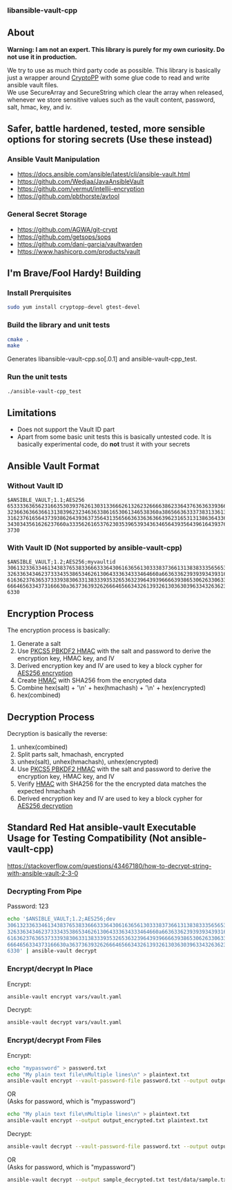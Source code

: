 ### libansible-vault-cpp

## About

**Warning: I am not an expert. This library is purely for my own curiosity. Do not use it in production.**  

We try to use as much third party code as possible. This library is basically just a wrapper around [CryptoPP](https://www.cryptopp.com/) with some glue code to read and write ansible vault files.  
We use SecureArray and SecureString which clear the array when released, whenever we store sensitive values such as the vault content, password, salt, hmac, key, and iv.

## Safer, battle hardened, tested, more sensible options for storing secrets (Use these instead)

### Ansible Vault Manipulation

- https://docs.ansible.com/ansible/latest/cli/ansible-vault.html
- https://github.com/Wedjaa/JavaAnsibleVault
- https://github.com/vermut/intellij-encryption
- https://github.com/pbthorste/avtool

### General Secret Storage

- https://github.com/AGWA/git-crypt
- https://github.com/getsops/sops
- https://github.com/dani-garcia/vaultwarden
- https://www.hashicorp.com/products/vault

## I'm Brave/Fool Hardy! Building

### Install Prerquisites

```bash
sudo yum install cryptopp-devel gtest-devel
```

### Build the library and unit tests

```bash
cmake .
make
```

Generates libansible-vault-cpp.so\[.0.1\] and ansible-vault-cpp_test.

### Run the unit tests

```bash
./ansible-vault-cpp_test
```

## Limitations

- Does not support the Vault ID part
- Apart from some basic unit tests this is basically untested code. It is basically experimental code, do **not** trust it with your secrets

## Ansible Vault Format

### Without Vault ID

```
$ANSIBLE_VAULT;1.1;AES256
65333363656231663530393762613031336662613262326666386233643763636339366235626334
3236636366366131383962323463633861653061346538360a386566363337383133613761313566
31623761656437393862643936373564313565663633636366396231653131386364336534626338
3430343561626237660a333562616537623035396539343634656439356439616439376630396438
3730
```

### With Vault ID (Not supported by ansible-vault-cpp)

```
$ANSIBLE_VAULT;1.2;AES256;myvaultid
30613233633461343837653833666333643061636561303338373661313838333565653635353162
3263363434623733343538653462613064333634333464660a663633623939393439316636633863
61636237636537333938306331383339353265363239643939666639386530626330633337633833
6664656334373166630a363736393262666465663432613932613036303963343263623137386239
6330
```

## Encryption Process

The encryption process is basically:
1. Generate a salt
2. Use [PKCS5 PBKDF2 HMAC](https://cryptopp.com/wiki/PKCS5_PBKDF2_HMAC) with the salt and password to derive the encryption key, HMAC key, and IV
3. Derived encryption key and IV are used to key a block cypher for [AES256 encryption](https://www.cryptopp.com/wiki/Advanced_Encryption_Standard)
4. Create [HMAC](https://www.cryptopp.com/wiki/HMAC) with SHA256 from the encrypted data
5. Combine hex(salt) + '\n' + hex(hmachash) + '\n' + hex(encrypted)
6. hex(combined)

## Decryption Process

Decryption is basically the reverse:
1. unhex(combined)
2. Split parts salt, hmachash, encrypted
3. unhex(salt), unhex(hmachash), unhex(encrypted)
4. Use [PKCS5 PBKDF2 HMAC](https://cryptopp.com/wiki/PKCS5_PBKDF2_HMAC) with the salt and password to derive the encryption key, HMAC key, and IV
5. Verify [HMAC](https://www.cryptopp.com/wiki/HMAC) with SHA256 for the the encrypted data matches the expected hmachash
6. Derived encryption key and IV are used to key a block cypher for [AES256 decryption](https://www.cryptopp.com/wiki/Advanced_Encryption_Standard)

## Standard Red Hat ansible-vault Executable Usage for Testing Compatibility (Not ansible-vault-cpp)

https://stackoverflow.com/questions/43467180/how-to-decrypt-string-with-ansible-vault-2-3-0

### Decrypting From Pipe

Password: 123

```bash
echo '$ANSIBLE_VAULT;1.2;AES256;dev
30613233633461343837653833666333643061636561303338373661313838333565653635353162
3263363434623733343538653462613064333634333464660a663633623939393439316636633863
61636237636537333938306331383339353265363239643939666639386530626330633337633833
6664656334373166630a363736393262666465663432613932613036303963343263623137386239
6330' | ansible-vault decrypt
```

### Encrypt/decrypt In Place

Encrypt:  
```bash
ansible-vault encrypt vars/vault.yaml
```

Decrypt:  
```bash
ansible-vault decrypt vars/vault.yaml
```

### Encrypt/decrypt From Files

Encrypt:  
```bash
echo "mypassword" > password.txt
echo "My plain text file\nMultiple lines\n" > plaintext.txt
ansible-vault encrypt --vault-password-file password.txt --output output_encrypted.txt plaintext.txt
```
OR  
(Asks for password, which is "mypassword")  
```bash
echo "My plain text file\nMultiple lines\n" > plaintext.txt
ansible-vault encrypt --output output_encrypted.txt plaintext.txt
```

Decrypt:  
```bash
ansible-vault decrypt --vault-password-file password.txt --output output_decrypted.txt output_encrypted.txt
```
OR  
(Asks for password, which is "mypassword")  
```bash
ansible-vault decrypt --output sample_decrypted.txt test/data/sample.txt
```
